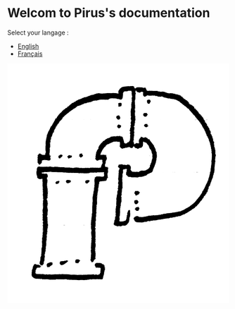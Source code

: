 # Welcom to Pirus's documentation

Select your langage :

* [English](en/index.md)
* [Français](fr/index.md) 



![](en/img/logo.png)
